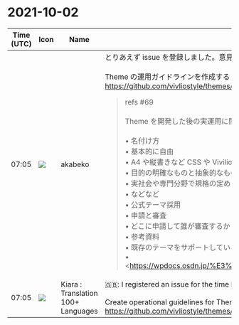# 2021-10-02

|Time (UTC)|Icon|Name|Message|
|---|---|---|---|
|07:05|![](https://avatars.slack-edge.com/2019-05-15/624511073651_25909952cd7a069ceed2_72.png)|akabeko|とりあえず issue を登録しました。意見募集中。<br><br>Theme の運用ガイドラインを作成する · Issue #71 · vivliostyle/themes<br><https://github.com/vivliostyle/themes/issues/71><br><blockquote>refs #69<br><br>Theme を開発した後の実運用に関わるガイドラインを作成する。ざっと思いついたものを列挙してみます。<br><br>• 名付け方<br>    • 基本的に自由<br>    • A4 や縦書きなど CSS や Viviliostyle Viewer、Pub から動的変更しそうなものは含めない<br>    • 目的の明確なものと抽象的なもので分かれるだろう<br>    • 実社会や専門分野で規格の定められているものなら、それを踏襲するのがよい<br>    • などなど<br>• 公式テーマ採用<br>    • 申請と審査<br>    • どこに申請して誰が審査するか？<br>• 参考資料<br>    • 既存のテーマをサポートしているソフトウェアのガイドラインを見つけたら随時、追加予定<br>    • <https://wpdocs.osdn.jp/%E3%83%86%E3%83%BC%E3%83%9E%E3%83%AC%E3%83%93%E3%83%A5%E3%83%BC|テーマレビュー - WordPress Codex 日本語版></blockquote>|
|07:05|![](https://avatars.slack-edge.com/2021-08-02/2324149410423_2aa7423c4133ecb9f168_72.png)|Kiara : Translation 100+ Languages|🇬🇧: I registered an issue for the time being. Looking for opinions.<br><br>Create operational guidelines for Theme · Issue # 71 · vivliostyle / themes<br><https://github.com/vivliostyle/themes/issues/71>|

